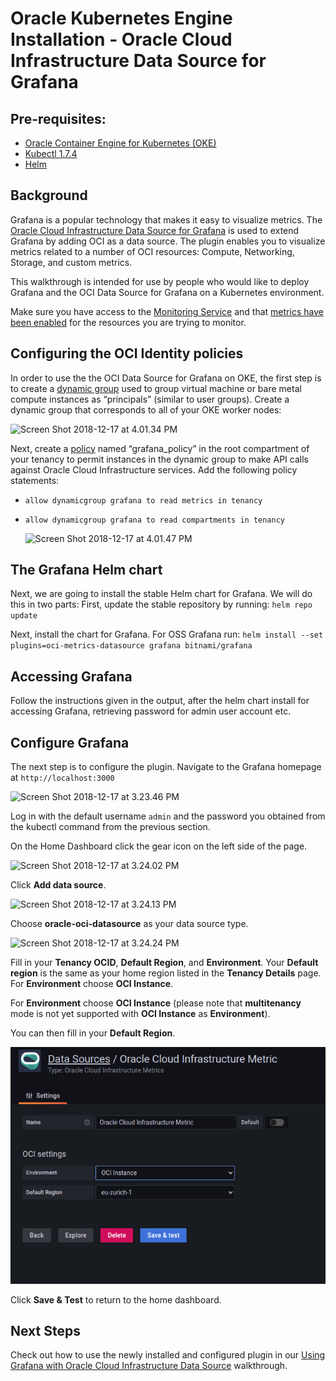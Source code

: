 # Oracle Kubernetes Engine Installation - Oracle Cloud Infrastructure Data Source for Grafana

## Pre-requisites:

* [Oracle Container Engine for Kubernetes (OKE)](http://www.oracle.com/webfolder/technetwork/tutorials/obe/oci/oke-full/index.html)
* [Kubectl 1.7.4](https://kubernetes.io/docs/tasks/tools/install-kubectl/)
* [Helm](https://github.com/kubernetes/helm#install)

## Background

Grafana is a popular technology that makes it easy to visualize metrics. The [Oracle Cloud Infrastructure Data Source for Grafana](https://grafana.com/plugins/oci-datasource) is used to extend Grafana by adding OCI as a data source. The plugin enables you to visualize metrics related to a number of OCI resources: Compute, Networking, Storage, and custom metrics.

This walkthrough is intended for use by people who would like to deploy Grafana and the OCI Data Source for Grafana on a Kubernetes environment.

Make sure you have access to the [Monitoring Service](https://docs.cloud.oracle.com/iaas/Content/Monitoring/Concepts/monitoringoverview.htm) and that [metrics have been enabled](https://docs.cloud.oracle.com/iaas/Content/Compute/Tasks/enablingmonitoring.htm) for the resources you are trying to monitor.

## Configuring the OCI Identity policies

In order to use the the OCI Data Source for Grafana on OKE, the first step is to create a [dynamic group](https://docs.cloud.oracle.com/iaas/Content/Identity/Tasks/managingdynamicgroups.htm) used to group virtual machine or bare metal compute instances as “principals” (similar to user groups). Create a dynamic group that corresponds to all of your OKE worker nodes:

![Screen Shot 2018-12-17 at 4.01.34 PM](images/Screen%20Shot%202018-12-17%20at%204.01.34%20PM.png)

Next, create a [policy](https://docs.cloud.oracle.com/iaas/Content/Identity/Concepts/policygetstarted.htm) named “grafana_policy” in the root compartment of your tenancy to permit instances in the dynamic group to make API calls against Oracle Cloud Infrastructure services. Add the following policy statements:

* `allow dynamicgroup grafana to read metrics in tenancy`
* `allow dynamicgroup grafana to read compartments in tenancy`

  ![Screen Shot 2018-12-17 at 4.01.47 PM](images/Screen%20Shot%202018-12-17%20at%204.01.47%20PM.png)

## The Grafana Helm chart

Next, we are going to install the stable Helm chart for Grafana. We will do this in two parts: First, update the stable repository by running: `helm repo update`

Next, install the chart for Grafana.
For OSS Grafana run: `helm install --set plugins=oci-metrics-datasource grafana bitnami/grafana`

## Accessing Grafana

Follow the instructions given in the output, after the helm chart install for accessing Grafana, retrieving password for admin user account etc.

## Configure Grafana

The next step is to configure the plugin. Navigate to the Grafana homepage at `http://localhost:3000`

![Screen Shot 2018-12-17 at 3.23.46 PM](images/Screen%20Shot%202018-12-17%20at%203.23.46%20PM.png)

Log in with the default username `admin` and the password you obtained from the kubectl command from the previous section.

On the Home Dashboard click the gear icon on the left side of the page.

![Screen Shot 2018-12-17 at 3.24.02 PM](images/Screen%20Shot%202018-12-17%20at%203.24.02%20PM.png)

Click **Add data source**.

![Screen Shot 2018-12-17 at 3.24.13 PM](images/Screen%20Shot%202018-12-17%20at%203.24.13%20PM.png)

Choose **oracle-oci-datasource** as your data source type.

![Screen Shot 2018-12-17 at 3.24.24 PM](images/Screen%20Shot%202018-12-17%20at%203.24.17%20PM.png)

Fill in your **Tenancy OCID**, **Default Region**, and **Environment**. Your **Default region** is the same as your home region listed in the **Tenancy Details** page. For **Environment** choose **OCI Instance**.

For **Environment** choose **OCI Instance** (please note that **multitenancy** mode is not yet supported with **OCI Instance** as **Environment**).

You can then fill in your **Default Region**.

![Screen Shot 2018-12-17 at 3.25.33 PM](images/Screenshot_20221206_094100.png)

Click **Save & Test** to return to the home dashboard.

## Next Steps

Check out how to use the newly installed and configured plugin in our [Using Grafana with Oracle Cloud Infrastructure Data Source](using.md) walkthrough.
